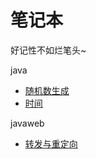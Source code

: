 <h1>笔记本</h1>
<p>好记性不如烂笔头~</p>
<p>
<div>java</div>
<ul>
<li><a href="https://nlyfish.github.io/notebook/java/随机数生成.txt" target="_blank">随机数生成</a></li>
<li><a href="https://nlyfish.github.io/notebook/java/时间.txt" target="_blank">时间</a></li>
</ul>
</p>
<p>
<div>javaweb</div>
<ul>
<li><a href="https://nlyfish.github.io/notebook/javaweb/转发与重定向.txt" target="_blank">转发与重定向</a></li>
</ul>
</p>
